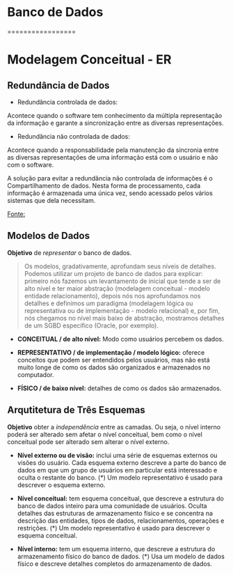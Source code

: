 # Banco de Dados
=================

# Modelagem Conceitual - ER

## Redundância de Dados

* Redundância controlada de dados:

Acontece quando o software tem conhecimento da múltipla representação da informação e garante a sincronização entre as diversas representações.

* Redundância não controlada de dados:

Acontece quando a responsabilidade pela manutenção da sincronia entre as diversas representações de uma informação está com o usuário e não com o software.

A solução para evitar a redundância não controlada de informações é o Compartilhamento de dados. Nesta forma de processamento, cada informação é armazenada uma única vez, sendo acessado pelos vários sistemas que dela necessitam.

[Fonte:](https://docente.ifrn.edu.br/josecunha/disciplinas/banco-de-dados/material-de-aula/introducao-bd)

## Modelos de Dados

**Objetivo** de *representar* o banco de dados. 

> Os modelos, gradativamente, aprofundam seus níveis de detalhes. Podemos utilizar um projeto de banco de dados para explicar: primeiro nós fazemos um levantamento de inicial que tende a ser de alto nível e ter maior abstração (modelagem conceitual - modelo entidade relacionamento), depois nós nos aprofundamos nos detalhes e definimos um paradigma (modelagem lógica ou representativa ou de implementação - modelo relacional) e, por fim, nós chegamos no nível mais baixo de abstração, mostramos detalhes de um SGBD específico (Oracle, por exemplo).

* **CONCEITUAL / de alto nível:** 
Modo como usuários percebem os dados.

* **REPRESENTATIVO / de implementação / modelo lógico:** 
oferece conceitos que podem ser entendidos pelos usuários, 
mas não está muito longe de como os dados são organizados e armazenados no computador.

* **FÍSICO / de baixo nível:**
detalhes de como os dados são armazenados.

## Arqutitetura de Três Esquemas

**Objetivo** obter a *independência* entre as camadas. Ou seja, o nível interno poderá ser alterado sem afetar o nível conceitual, bem como o nível conceitual pode ser alterado sem alterar o nível externo.


* **Nível externo ou de visão:** 
inclui uma série de esquemas externos ou visões do usuário. Cada esquema externo descreve a parte do banco de dados em que um grupo de usuários em particular está interessado e oculta o restante do banco. 
(*) Um modelo representativo é usado para descrever o esquema externo.

* **Nível conceitual:** 
tem esquema conceitual, que descreve a estrutura do banco de dados inteiro para uma comunidade de usuários. Oculta detalhes das estruturas de armazenamento físico e se concentra na descrição das entidades, tipos de dados, relacionamentos, operações e restrições.
(*) Um modelo representativo é usado para descrever o esquema conceitual.

* **Nível interno:** 
tem um esquema interno, que descreve a estrutura do armazenamento físico do banco de dados. 
(*) Usa um modelo de dados físico e descreve detalhes completos do armazenamento de dados.